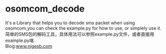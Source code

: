 # osomcom_decode<br />
It's a Library that helps you to decode sms packet when using osomcom,you can check the example.py for how to use,
or simplely use it.<br />
简单的SMS包的解码工具，具体用法可以参照example.py文件，或者直接用example.py咯<br />
Blog:www.nigesb.com
